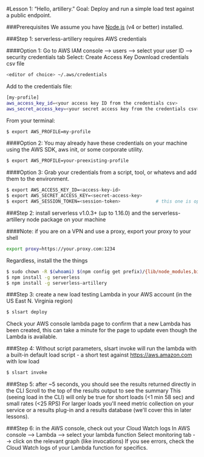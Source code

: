 #Lesson 1: “Hello, artillery.”
Goal: Deploy and run a simple load test against a public endpoint.

###Prerequisites
We assume you have [Node.js](https://nodejs.org/en/) (v4 or better) installed.

###Step 1: serverless-artillery requires AWS credentials

####Option 1:
Go to AWS IAM console --> users --> select your user ID --> security credentials tab
Select: Create Access Key
Download credentials csv file

```sh
<editor of choice> ~/.aws/credentials
```

Add to the credentials file:
```sh
[my-profile]
aws_access_key_id=<your access key ID from the credentials csv>
aws_secret_access_key=<your secret access key from the credentials csv>
```

From your terminal:
```sh
$ export AWS_PROFILE=my-profile
```

####Option 2:
You may already have these credentials on your machine using the AWS SDK, aws init, or some corporate utility.

```sh
$ export AWS_PROFILE=your-preexisting-profile
```

####Option 3:
Grab your credentials from a script, tool, or whatevs and add them to the environment.

```sh
$ export AWS_ACCESS_KEY_ID=<access-key-id>
$ export AWS_SECRET_ACCESS_KEY=<secret-access-key>
$ export AWS_SESSION_TOKEN=<session-token>             # this one is optional
```

###Step 2: install serverless v1.0.3+ (up to 1.16.0) and the serverless-artillery node package on your machine

####Note: if you are on a VPN and use a proxy, export your proxy to your shell
```sh
export proxy=https://your.proxy.com:1234
```

Regardless, install the the things
```sh
$ sudo chown -R $(whoami) $(npm config get prefix)/{lib/node_modules,bin,share} # this is for those of you who have corrupted your file system
$ npm install -g serverless
$ npm install -g serverless-artillery
```

###Step 3: create a new load testing Lambda in your AWS account (in the US East N. Virginia region)
```sh
$ slsart deploy
```
Check your AWS console lambda page to confirm that a new Lambda has been created, this can take a minute for the page to update even though the Lambda is available.

###Step 4: Without script parameters, slsart invoke will run the lambda with a built-in default load script - a short test against https://aws.amazon.com with low load
```sh
$ slsart invoke
```

###Step 5: after ~5 seconds, you should see the results returned directly in the CLI
Scroll to the top of the results output to see the summary
This (seeing load in the CLI) will only be true for short loads (<1 min 58 sec) and small rates (<25 RPS)
For larger loads you'll need metric collection on your service or a results plug-in and a results database (we'll cover this in later lessons).

###Step 6: in the AWS console, check out your Cloud Watch logs
In AWS console --> Lambda --> select your lambda function
Select monitoring tab --> click on the relevant graph (like invocations)
If you see errors, check the Cloud Watch logs of your Lambda function for specifics.
